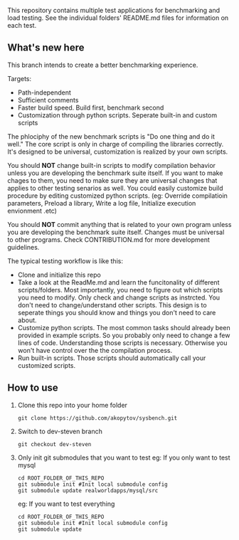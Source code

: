 This repository contains multiple test applications for benchmarking and load testing. See the individual folders' README.md files for information on each test.

## What's new here

This branch intends to create a better benchmarking experience.

Targets:
- Path-independent
- Sufficient comments
- Faster build speed. Build first, benchmark second
- Customization through python scripts. Seperate built-in and custom scripts

The phlociphy of the new benchmark scripts is "Do one thing and do it well." The core script is only in charge of compiling the libraries correctly. It's designed to be universal, customization is realized by your own scripts.

You should **NOT** change built-in scripts to modify compilation behavior unless you are developing the benchmark suite itself. If you want to make chages to them, you need to make sure they are universal changes that applies to other testing senarios as well. You could easily customize build procedure by editing customized python scripts. (eg: Override compilatioin parameters, Preload a library, Write a log file, Initialize execution envionment .etc)

You should **NOT** commit anything that is related to your own program unless you are developing the benchmark suite itself. Changes must be universal to other programs. Check CONTRIBUTION.md for more development guidelines.

The typical testing workflow is like this:
- Clone and initialize this repo
- Take a look at the ReadMe.md and learn the funcitonality of different scripts/folders. Most importantly, you need to figure out which scripts you need to modify. Only check and change scripts as instrcted. You don't need to change/understand other scripts. This design is to seperate things you should know and things you don't need to care about.
- Customize python scripts. The most common tasks should already been provided in example scripts. So you probably only need to change a few lines of code. Understanding those scripts is necessary. Otherwise you won't have control over the the compilation process.
- Run built-in scripts. Those scripts should automatically call your customized scripts.

## How to use

1. Clone this repo into your home folder
    ```
    git clone https://github.com/akopytov/sysbench.git
    ```
2. Switch to dev-steven branch
    ```
    git checkout dev-steven
    ```
3. Only init git submodules that you want to test
    eg: If you only want to test mysql
    ```
    cd ROOT_FOLDER_OF_THIS_REPO
    git submodule init #Init local submodule config
    git submodule update realworldapps/mysql/src
    ```
    eg: If you want to test everything
    ```
    cd ROOT_FOLDER_OF_THIS_REPO
    git submodule init #Init local submodule config
    git submodule update
    ```